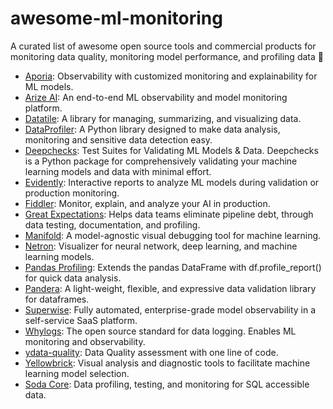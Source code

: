# awesome-ml-monitoring

A curated list of awesome open source tools and commercial products for monitoring data quality, monitoring model performance, and profiling data 🚀

 * [Aporia](https://www.aporia.com/): Observability with customized monitoring and explainability for ML models.
 * [Arize AI](https://www.arize.com/): An end-to-end ML observability and model monitoring platform.
 * [Datatile](https://github.com/polyaxon/datatile): A library for managing, summarizing, and visualizing data.
 * [DataProfiler](https://github.com/capitalone/DataProfiler): A Python library designed to make data analysis, monitoring and sensitive data detection easy.
 * [Deepchecks](https://github.com/deepchecks/deepchecks): Test Suites for Validating ML Models & Data. Deepchecks is a Python package for comprehensively validating your machine learning models and data with minimal effort.
 * [Evidently](https://github.com/evidentlyai/evidently): Interactive reports to analyze ML models during validation or production monitoring.
 * [Fiddler](https://www.fiddler.ai/): Monitor, explain, and analyze your AI in production.
 * [Great Expectations](https://github.com/great-expectations/great_expectations): Helps data teams eliminate pipeline debt, through data testing, documentation, and profiling.
 * [Manifold](https://github.com/uber/manifold): A model-agnostic visual debugging tool for machine learning.
 * [Netron](https://github.com/lutzroeder/netron): Visualizer for neural network, deep learning, and machine learning models.
 * [Pandas Profiling](https://github.com/pandas-profiling/pandas-profiling): Extends the pandas DataFrame with df.profile_report() for quick data analysis.
 * [Pandera](https://github.com/pandera-dev/pandera): A light-weight, flexible, and expressive data validation library for dataframes.
 * [Superwise](https://www.superwise.ai): Fully automated, enterprise-grade model observability in a self-service SaaS platform.
 * [Whylogs](https://github.com/whylabs/whylogs): The open source standard for data logging. Enables ML monitoring and observability.
 * [ydata-quality](https://github.com/ydataai/ydata-quality): Data Quality assessment with one line of code.
 * [Yellowbrick](https://github.com/DistrictDataLabs/yellowbrick): Visual analysis and diagnostic tools to facilitate machine learning model selection.
 * [Soda Core](https://github.com/sodadata/soda-core): Data profiling, testing, and monitoring for SQL accessible data.
